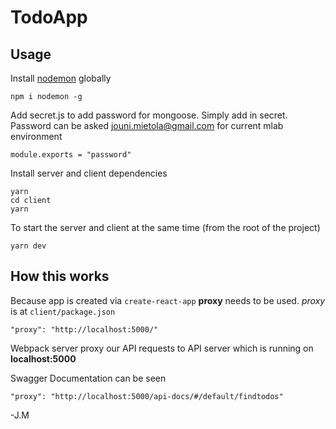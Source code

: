 # TodoApp

## Usage

Install [nodemon](https://github.com/remy/nodemon) globally

```
npm i nodemon -g
```

Add secret.js to add password for mongoose. Simply add in secret. Password can be asked jouni.mietola@gmail.com for current mlab environment

```
module.exports = "password"
```

Install server and client dependencies

```
yarn
cd client
yarn
```

To start the server and client at the same time (from the root of the project)

```
yarn dev
```

## How this works

Because app is created via `create-react-app` **proxy** needs to be used. _proxy_ is at `client/package.json`

```
"proxy": "http://localhost:5000/"
```

Webpack server proxy our API requests to API server which is running on **localhost:5000**

Swagger Documentation can be seen

```
"proxy": "http://localhost:5000/api-docs/#/default/findtodos"
```



-J.M
